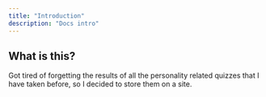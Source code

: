 ```yaml
---
title: "Introduction"
description: "Docs intro"
---
```


## What is this?

Got tired of forgetting the results of all the personality related quizzes that I have taken before, so I decided to store them on a site.
